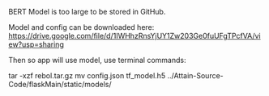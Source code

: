 BERT Model is too large to be stored in GitHub.

Model and config can be downloaded here: https://drive.google.com/file/d/1IWHhzRnsYjUY1Zw203Ge0fuUFgTPcfVA/view?usp=sharing

Then so app will use model, use terminal commands:

tar -xzf rebol.tar.gz
mv config.json tf_model.h5 ../Attain-Source-Code/flaskMain/static/models/
